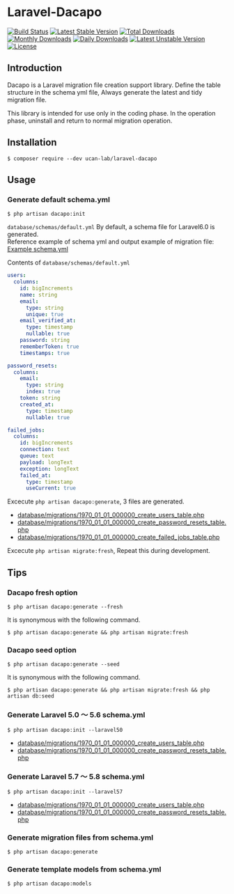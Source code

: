 # Laravel-Dacapo

[![Build Status](https://travis-ci.org/ucan-lab/laravel-dacapo.svg?branch=master)](https://travis-ci.org/ucan-lab/laravel-dacapo)
[![Latest Stable Version](https://poser.pugx.org/ucan-lab/laravel-dacapo/v/stable)](https://packagist.org/packages/ucan-lab/laravel-dacapo)
[![Total Downloads](https://poser.pugx.org/ucan-lab/laravel-dacapo/downloads)](https://packagist.org/packages/ucan-lab/laravel-dacapo)
[![Monthly Downloads](https://poser.pugx.org/ucan-lab/laravel-dacapo/d/monthly)](https://packagist.org/packages/ucan-lab/laravel-dacapo)
[![Daily Downloads](https://poser.pugx.org/ucan-lab/laravel-dacapo/d/daily)](https://packagist.org/packages/ucan-lab/laravel-dacapo)
[![Latest Unstable Version](https://poser.pugx.org/ucan-lab/laravel-dacapo/v/unstable)](https://packagist.org/packages/ucan-lab/laravel-dacapo)
[![License](https://poser.pugx.org/ucan-lab/laravel-dacapo/license)](https://packagist.org/packages/ucan-lab/laravel-dacapo)

## Introduction

Dacapo is a Laravel migration file creation support library.
Define the table structure in the schema yml file, Always generate the latest and tidy migration file.

This library is intended for use only in the coding phase.
In the operation phase, uninstall and return to normal migration operation.

## Installation

```
$ composer require --dev ucan-lab/laravel-dacapo
```

## Usage

### Generate default schema.yml

```
$ php artisan dacapo:init
```

`database/schemas/default.yml`
By default, a schema file for Laravel6.0 is generated.  
Reference example of schema yml and output example of migration file: [Example schema.yml](/tests/Storage)

Contents of `database/schemas/default.yml`

```yaml
users:
  columns:
    id: bigIncrements
    name: string
    email:
      type: string
      unique: true
    email_verified_at:
      type: timestamp
      nullable: true
    password: string
    rememberToken: true
    timestamps: true

password_resets:
  columns:
    email:
      type: string
      index: true
    token: string
    created_at:
      type: timestamp
      nullable: true

failed_jobs:
  columns:
    id: bigIncrements
    connection: text
    queue: text
    payload: longText
    exception: longText
    failed_at:
      type: timestamp
      useCurrent: true
```

Excecute `php artisan dacapo:generate`, 3 files are generated.

- [database/migrations/1970_01_01_000000_create_users_table.php](tests/Storage/laravel60_default/migrations/1970_01_01_000000_create_users_table.php)
- [database/migrations/1970_01_01_000000_create_password_resets_table.php](tests/Storage/laravel60_default/migrations/1970_01_01_000000_create_password_resets_table.php)
- [database/migrations/1970_01_01_000000_create_failed_jobs_table.php](tests/Storage/laravel60_default/migrations/1970_01_01_000000_create_failed_jobs_table.php)

Excecute `php artisan migrate:fresh`, Repeat this during development.

## Tips

### Dacapo fresh option

```
$ php artisan dacapo:generate --fresh
```

It is synonymous with the following command.

```
$ php artisan dacapo:generate && php artisan migrate:fresh
```

### Dacapo seed option

```
$ php artisan dacapo:generate --seed
```

It is synonymous with the following command.

```
$ php artisan dacapo:generate && php artisan migrate:fresh && php artisan db:seed
```

### Generate Laravel 5.0 〜 5.6 schema.yml

```
$ php artisan dacapo:init --laravel50
```

- [database/migrations/1970_01_01_000000_create_users_table.php](tests/Storage/laravel50_default/migrations/1970_01_01_000000_create_users_table.php)
- [database/migrations/1970_01_01_000000_create_password_resets_table.php](tests/Storage/laravel50_default/migrations/1970_01_01_000000_create_password_resets_table.php)

### Generate Laravel 5.7 〜 5.8 schema.yml

```
$ php artisan dacapo:init --laravel57
```

- [database/migrations/1970_01_01_000000_create_users_table.php](tests/Storage/laravel57_default/migrations/1970_01_01_000000_create_users_table.php)
- [database/migrations/1970_01_01_000000_create_password_resets_table.php](tests/Storage/laravel57_default/migrations/1970_01_01_000000_create_password_resets_table.php)

### Generate migration files from schema.yml

```
$ php artisan dacapo:generate
```

### Generate template models from schema.yml

```
$ php artisan dacapo:models
```
